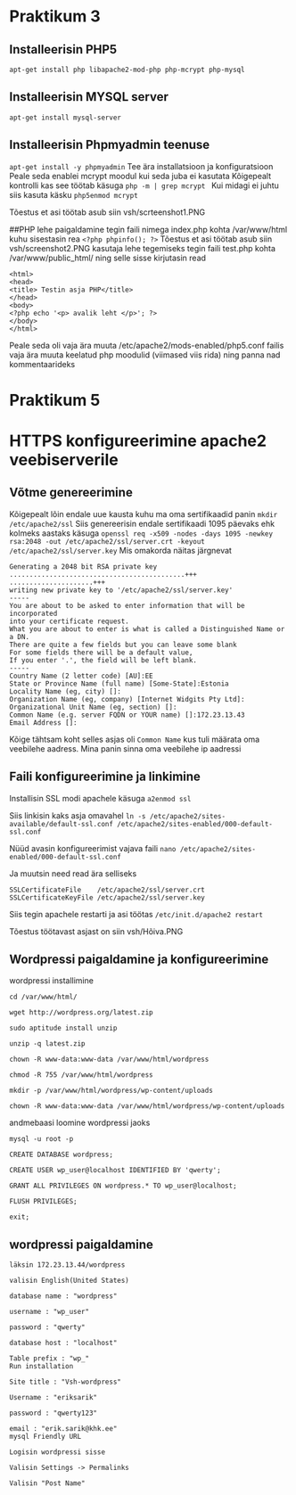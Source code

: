 # Praktikum 3
## Installeerisin PHP5
```apt-get install php libapache2-mod-php php-mcrypt php-mysql```
## Installeerisin MYSQL server
```apt-get install mysql-server```
## Installeerisin Phpmyadmin teenuse
```apt-get install -y phpmyadmin```
Tee ära installatsioon ja konfiguratsioon
Peale seda enablei mcrypt moodul kui seda juba ei kasutata
Kõigepealt kontrolli kas see töötab käsuga
 ```php -m | grep mcrypt ```
 Kui midagi ei juhtu siis kasuta käsku ```php5enmod mcrypt```
  
  Tõestus et asi töötab asub siin
  vsh/scrteenshot1.PNG
  
 ##PHP lehe paigaldamine
 tegin faili nimega index.php kohta /var/www/html kuhu sisestasin rea
 ```<?php phpinfo(); ?>```
 Tõestus et asi töötab asub siin
 vsh/screenshot2.PNG
 kasutaja lehe tegemiseks tegin faili test.php kohta /var/www/public_html/ ning selle sisse kirjutasin read
```
<html>
<head>
<title> Testin asja PHP</title>
</head>
<body>
<?php echo '<p> avalik leht </p>'; ?>
</body>
</html>
```
Peale seda oli vaja ära muuta /etc/apache2/mods-enabled/php5.conf failis vaja ära muuta keelatud php moodulid (viimased viis rida) ning panna nad kommentaarideks
# Praktikum 5
# HTTPS konfigureerimine apache2 veebiserverile

## Võtme genereerimine
Kõigepealt lõin endale uue kausta kuhu ma oma sertifikaadid panin ```mkdir /etc/apache2/ssl```
Siis genereerisin endale sertifikaadi 1095 päevaks ehk kolmeks aastaks käsuga ```openssl req -x509 -nodes -days 1095 -newkey rsa:2048 -out /etc/apache2/ssl/server.crt -keyout /etc/apache2/ssl/server.key```
Mis omakorda näitas järgnevat
```
Generating a 2048 bit RSA private key
............................................+++
.....................+++
writing new private key to '/etc/apache2/ssl/server.key'
-----
You are about to be asked to enter information that will be incorporated
into your certificate request.
What you are about to enter is what is called a Distinguished Name or a DN.
There are quite a few fields but you can leave some blank
For some fields there will be a default value,
If you enter '.', the field will be left blank.
-----
Country Name (2 letter code) [AU]:EE
State or Province Name (full name) [Some-State]:Estonia
Locality Name (eg, city) []:
Organization Name (eg, company) [Internet Widgits Pty Ltd]:
Organizational Unit Name (eg, section) []:
Common Name (e.g. server FQDN or YOUR name) []:172.23.13.43
Email Address []:
```
Kõige tähtsam koht selles asjas oli ```Common Name``` kus tuli määrata oma veebilehe aadress. Mina panin sinna oma veebilehe ip aadressi
## Faili konfigureerimine ja linkimine
Installisin SSL modi apachele käsuga ```a2enmod ssl```

Siis linkisin kaks asja omavahel
```ln -s /etc/apache2/sites-available/default-ssl.conf /etc/apache2/sites-enabled/000-default-ssl.conf```

Nüüd avasin konfigureerimist vajava faili ```nano /etc/apache2/sites-enabled/000-default-ssl.conf```

Ja muutsin need read ära selliseks
```
SSLCertificateFile    /etc/apache2/ssl/server.crt
SSLCertificateKeyFile /etc/apache2/ssl/server.key
```

Siis tegin apachele restarti ja asi töötas 
```/etc/init.d/apache2 restart```

Tõestus töötavast asjast on siin
        vsh/Hõiva.PNG
      

## Wordpressi paigaldamine ja konfigureerimine

wordpressi installimine

    cd /var/www/html/

    wget http://wordpress.org/latest.zip

    sudo aptitude install unzip

    unzip -q latest.zip

    chown -R www-data:www-data /var/www/html/wordpress

    chmod -R 755 /var/www/html/wordpress

    mkdir -p /var/www/html/wordpress/wp-content/uploads

    chown -R www-data:www-data /var/www/html/wordpress/wp-content/uploads

andmebaasi loomine wordpressi jaoks

    mysql -u root -p

    CREATE DATABASE wordpress;

    CREATE USER wp_user@localhost IDENTIFIED BY 'qwerty';

    GRANT ALL PRIVILEGES ON wordpress.* TO wp_user@localhost;

    FLUSH PRIVILEGES;

    exit;

## wordpressi paigaldamine
```
läksin 172.23.13.44/wordpress

valisin English(United States)

database name : "wordpress"

username : "wp_user"

password : "qwerty"

database host : "localhost"

Table prefix : "wp_"
Run installation

Site title : "Vsh-wordpress"

Username : "eriksarik"

password : "qwerty123"

email : "erik.sarik@khk.ee"
mysql Friendly URL

Logisin wordpressi sisse

Valisin Settings -> Permalinks

Valisin "Post Name"
```

